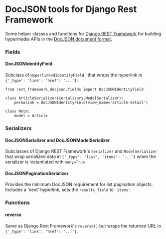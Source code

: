 # DocJSON tools for Django Rest Framework

Some helper classes and functions for [Django REST Framework](http://django-rest-framework.org/) for building hypermedia APIs in the [DocJSON document format](https://github.com/docjson/docjson).


### Fields

#### DocJSONIdentityField

Subclass of ```HyperlinkedIdentityField ``` that wraps the hyperlink in ``` {'_type': 'link': 'href': '...'} ```:

    from rest_framework_docjson.fields import DocJSONIdentityField
    
    class ArticleSerializer(serializers.ModelSerializer):
        permalink = DocJSONIdentityField(view_name='article-detail')

    class Meta:
        model = Article


### Serializers

#### DocJSONSerializer and DocJSONModelSerializer

Subclasses of Django REST Framework's ``` Serializer ``` and ``` ModelSerializer ``` that wrap serialized data in ``` {'_type': 'list', 'items': '...'} ``` when the serializer is instantiated with ``` many=True ```

#### DocJSONPaginationSerializer

Provides the minimum DocJSON requirement for list pagination objects.  Includes a 'next' hyperlink, sets the ``` results_field ``` to ``` 'items' ```.


### Functions

#### reverse

Same as Django Rest Framework's ``` reverse() ``` but wraps the returned URL in ``` {'_type': 'link': 'href': '...'} ```.